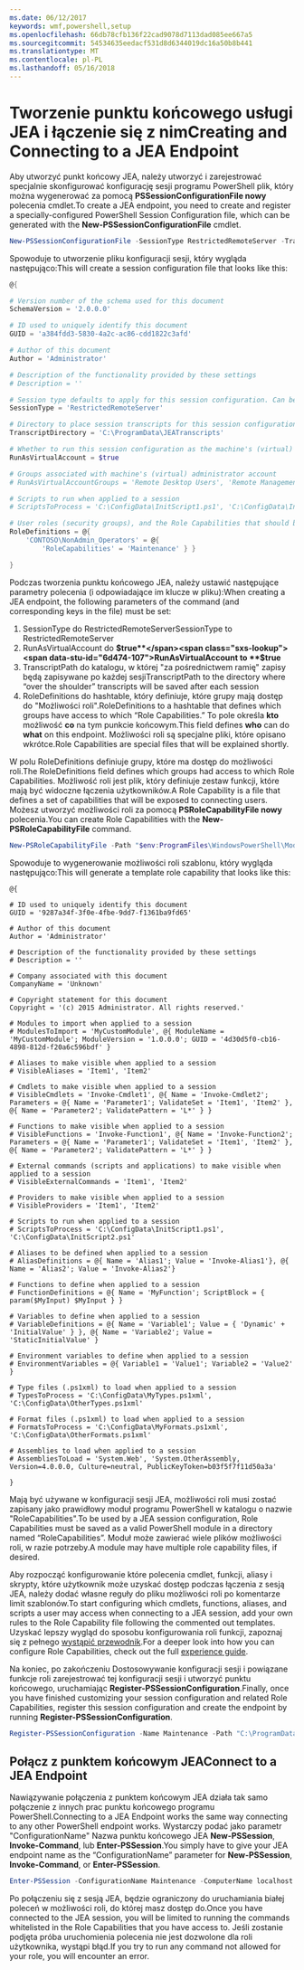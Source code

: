 ```yaml
---
ms.date: 06/12/2017
keywords: wmf,powershell,setup
ms.openlocfilehash: 66db78cfb136f22cad9078d7113dad085ee667a5
ms.sourcegitcommit: 54534635eedacf531d8d6344019dc16a50b8b441
ms.translationtype: MT
ms.contentlocale: pl-PL
ms.lasthandoff: 05/16/2018
---
```

# <a name="creating-and-connecting-to-a-jea-endpoint"></a><span data-ttu-id="6d474-102">Tworzenie punktu końcowego usługi JEA i łączenie się z nim</span><span class="sxs-lookup"><span data-stu-id="6d474-102">Creating and Connecting to a JEA Endpoint</span></span>
<span data-ttu-id="6d474-103">Aby utworzyć punkt końcowy JEA, należy utworzyć i zarejestrować specjalnie skonfigurować konfigurację sesji programu PowerShell plik, który można wygenerować za pomocą **PSSessionConfigurationFile nowy** polecenia cmdlet.</span><span class="sxs-lookup"><span data-stu-id="6d474-103">To create a JEA endpoint, you need to create and register a specially-configured PowerShell Session Configuration file, which can be generated with the **New-PSSessionConfigurationFile** cmdlet.</span></span>

```powershell
New-PSSessionConfigurationFile -SessionType RestrictedRemoteServer -TranscriptDirectory "C:\ProgramData\JEATranscripts" -RunAsVirtualAccount -RoleDefinitions @{ 'CONTOSO\NonAdmin_Operators' = @{ RoleCapabilities = 'Maintenance' }} -Path "$env:ProgramData\JEAConfiguration\Demo.pssc"
```

<span data-ttu-id="6d474-104">Spowoduje to utworzenie pliku konfiguracji sesji, który wygląda następująco:</span><span class="sxs-lookup"><span data-stu-id="6d474-104">This will create a session configuration file that looks like this:</span></span>
```powershell
@{

# Version number of the schema used for this document
SchemaVersion = '2.0.0.0'

# ID used to uniquely identify this document
GUID = 'a384fdd3-5830-4a2c-ac86-cdd1822c3afd'

# Author of this document
Author = 'Administrator'

# Description of the functionality provided by these settings
# Description = ''

# Session type defaults to apply for this session configuration. Can be 'RestrictedRemoteServer' (recommended), 'Empty', or 'Default'
SessionType = 'RestrictedRemoteServer'

# Directory to place session transcripts for this session configuration
TranscriptDirectory = 'C:\ProgramData\JEATranscripts'

# Whether to run this session configuration as the machine's (virtual) administrator account
RunAsVirtualAccount = $true

# Groups associated with machine's (virtual) administrator account
# RunAsVirtualAccountGroups = 'Remote Desktop Users', 'Remote Management Users'

# Scripts to run when applied to a session
# ScriptsToProcess = 'C:\ConfigData\InitScript1.ps1', 'C:\ConfigData\InitScript2.ps1'

# User roles (security groups), and the Role Capabilities that should be applied to them when applied to a session
RoleDefinitions = @{
    'CONTOSO\NonAdmin_Operators' = @{
        'RoleCapabilities' = 'Maintenance' } }

}
```
<span data-ttu-id="6d474-105">Podczas tworzenia punktu końcowego JEA, należy ustawić następujące parametry polecenia (i odpowiadające im klucze w pliku):</span><span class="sxs-lookup"><span data-stu-id="6d474-105">When creating a JEA endpoint, the following parameters of the command (and corresponding keys in the file) must be set:</span></span>
1.  <span data-ttu-id="6d474-106">SessionType do RestrictedRemoteServer</span><span class="sxs-lookup"><span data-stu-id="6d474-106">SessionType to RestrictedRemoteServer</span></span>
2.  <span data-ttu-id="6d474-107">RunAsVirtualAccount do **$true**</span><span class="sxs-lookup"><span data-stu-id="6d474-107">RunAsVirtualAccount to **$true**</span></span>
3.  <span data-ttu-id="6d474-108">TranscriptPath do katalogu, w której "za pośrednictwem ramię" zapisy będą zapisywane po każdej sesji</span><span class="sxs-lookup"><span data-stu-id="6d474-108">TranscriptPath to the directory where “over the shoulder” transcripts will be saved after each session</span></span>
4.  <span data-ttu-id="6d474-109">RoleDefinitions do hashtable, który definiuje, które grupy mają dostęp do "Możliwości roli".</span><span class="sxs-lookup"><span data-stu-id="6d474-109">RoleDefinitions to a hashtable that defines which groups have access to which “Role Capabilities.”</span></span>  <span data-ttu-id="6d474-110">To pole określa **kto** możliwość **co** na tym punkcie końcowym.</span><span class="sxs-lookup"><span data-stu-id="6d474-110">This field defines **who** can do **what** on this endpoint.</span></span>   <span data-ttu-id="6d474-111">Możliwości roli są specjalne pliki, które opisano wkrótce.</span><span class="sxs-lookup"><span data-stu-id="6d474-111">Role Capabilities are special files that will be explained shortly.</span></span>


<span data-ttu-id="6d474-112">W polu RoleDefinitions definiuje grupy, które ma dostęp do możliwości roli.</span><span class="sxs-lookup"><span data-stu-id="6d474-112">The RoleDefinitions field defines which groups had access to which Role Capabilities.</span></span>  <span data-ttu-id="6d474-113">Możliwość roli jest plik, który definiuje zestaw funkcji, które mają być widoczne łączenia użytkowników.</span><span class="sxs-lookup"><span data-stu-id="6d474-113">A Role Capability is a file that defines a set of capabilities that will be exposed to connecting users.</span></span>  <span data-ttu-id="6d474-114">Możesz utworzyć możliwości roli za pomocą **PSRoleCapabilityFile nowy** polecenia.</span><span class="sxs-lookup"><span data-stu-id="6d474-114">You can create Role Capabilities with the **New-PSRoleCapabilityFile** command.</span></span>

```powershell
New-PSRoleCapabilityFile -Path "$env:ProgramFiles\WindowsPowerShell\Modules\DemoModule\RoleCapabilities\Maintenance.psrc"
```

<span data-ttu-id="6d474-115">Spowoduje to wygenerowanie możliwości roli szablonu, który wygląda następująco:</span><span class="sxs-lookup"><span data-stu-id="6d474-115">This will generate a template role capability that looks like this:</span></span>
```
@{

# ID used to uniquely identify this document
GUID = '9287a34f-3f0e-4fbe-9dd7-f1361ba9fd65'

# Author of this document
Author = 'Administrator'

# Description of the functionality provided by these settings
# Description = ''

# Company associated with this document
CompanyName = 'Unknown'

# Copyright statement for this document
Copyright = '(c) 2015 Administrator. All rights reserved.'

# Modules to import when applied to a session
# ModulesToImport = 'MyCustomModule', @{ ModuleName = 'MyCustomModule'; ModuleVersion = '1.0.0.0'; GUID = '4d30d5f0-cb16-4898-812d-f20a6c596bdf' }

# Aliases to make visible when applied to a session
# VisibleAliases = 'Item1', 'Item2'

# Cmdlets to make visible when applied to a session
# VisibleCmdlets = 'Invoke-Cmdlet1', @{ Name = 'Invoke-Cmdlet2'; Parameters = @{ Name = 'Parameter1'; ValidateSet = 'Item1', 'Item2' }, @{ Name = 'Parameter2'; ValidatePattern = 'L*' } }

# Functions to make visible when applied to a session
# VisibleFunctions = 'Invoke-Function1', @{ Name = 'Invoke-Function2'; Parameters = @{ Name = 'Parameter1'; ValidateSet = 'Item1', 'Item2' }, @{ Name = 'Parameter2'; ValidatePattern = 'L*' } }

# External commands (scripts and applications) to make visible when applied to a session
# VisibleExternalCommands = 'Item1', 'Item2'

# Providers to make visible when applied to a session
# VisibleProviders = 'Item1', 'Item2'

# Scripts to run when applied to a session
# ScriptsToProcess = 'C:\ConfigData\InitScript1.ps1', 'C:\ConfigData\InitScript2.ps1'

# Aliases to be defined when applied to a session
# AliasDefinitions = @{ Name = 'Alias1'; Value = 'Invoke-Alias1'}, @{ Name = 'Alias2'; Value = 'Invoke-Alias2'}

# Functions to define when applied to a session
# FunctionDefinitions = @{ Name = 'MyFunction'; ScriptBlock = { param($MyInput) $MyInput } }

# Variables to define when applied to a session
# VariableDefinitions = @{ Name = 'Variable1'; Value = { 'Dynamic' + 'InitialValue' } }, @{ Name = 'Variable2'; Value = 'StaticInitialValue' }

# Environment variables to define when applied to a session
# EnvironmentVariables = @{ Variable1 = 'Value1'; Variable2 = 'Value2' }

# Type files (.ps1xml) to load when applied to a session
# TypesToProcess = 'C:\ConfigData\MyTypes.ps1xml', 'C:\ConfigData\OtherTypes.ps1xml'

# Format files (.ps1xml) to load when applied to a session
# FormatsToProcess = 'C:\ConfigData\MyFormats.ps1xml', 'C:\ConfigData\OtherFormats.ps1xml'

# Assemblies to load when applied to a session
# AssembliesToLoad = 'System.Web', 'System.OtherAssembly, Version=4.0.0.0, Culture=neutral, PublicKeyToken=b03f5f7f11d50a3a'

}

```
<span data-ttu-id="6d474-116">Mają być używane w konfiguracji sesji JEA, możliwości roli musi zostać zapisany jako prawidłowy moduł programu PowerShell w katalogu o nazwie "RoleCapabilities".</span><span class="sxs-lookup"><span data-stu-id="6d474-116">To be used by a JEA session configuration, Role Capabilities must be saved as a valid PowerShell module in a directory named “RoleCapabilities”.</span></span> <span data-ttu-id="6d474-117">Moduł może zawierać wiele plików możliwości roli, w razie potrzeby.</span><span class="sxs-lookup"><span data-stu-id="6d474-117">A module may have multiple role capability files, if desired.</span></span>

<span data-ttu-id="6d474-118">Aby rozpocząć konfigurowanie które polecenia cmdlet, funkcji, aliasy i skrypty, które użytkownik może uzyskać dostęp podczas łączenia z sesją JEA, należy dodać własne reguły do pliku możliwości roli po komentarze limit szablonów.</span><span class="sxs-lookup"><span data-stu-id="6d474-118">To start configuring which cmdlets, functions, aliases, and scripts a user may access when connecting to a JEA session, add your own rules to the Role Capability file following the commented out templates.</span></span> <span data-ttu-id="6d474-119">Uzyskać lepszy wygląd do sposobu konfigurowania roli funkcji, zapoznaj się z pełnego [wystąpić przewodnik](http://aka.ms/JEA).</span><span class="sxs-lookup"><span data-stu-id="6d474-119">For a deeper look into how you can configure Role Capabilities, check out the full [experience guide](http://aka.ms/JEA).</span></span>

<span data-ttu-id="6d474-120">Na koniec, po zakończeniu Dostosowywanie konfiguracji sesji i powiązane funkcje roli zarejestrować tej konfiguracji sesji i utworzyć punktu końcowego, uruchamiając **Register-PSSessionConfiguration**.</span><span class="sxs-lookup"><span data-stu-id="6d474-120">Finally, once you have finished customizing your session configuration and related Role Capabilities, register this session configuration and create the endpoint by running **Register-PSSessionConfiguration**.</span></span>

```powershell
Register-PSSessionConfiguration -Name Maintenance -Path "C:\ProgramData\JEAConfiguration\Demo.pssc"
```

## <a name="connect-to-a-jea-endpoint"></a><span data-ttu-id="6d474-121">Połącz z punktem końcowym JEA</span><span class="sxs-lookup"><span data-stu-id="6d474-121">Connect to a JEA Endpoint</span></span>
<span data-ttu-id="6d474-122">Nawiązywanie połączenia z punktem końcowym JEA działa tak samo połączenie z innych prac punktu końcowego programu PowerShell.</span><span class="sxs-lookup"><span data-stu-id="6d474-122">Connecting to a JEA Endpoint works the same way connecting to any other PowerShell endpoint works.</span></span>  <span data-ttu-id="6d474-123">Wystarczy podać jako parametr "ConfigurationName" Nazwa punktu końcowego JEA **New-PSSession**, **Invoke-Command**, lub **Enter-PSSession**.</span><span class="sxs-lookup"><span data-stu-id="6d474-123">You simply have to give your JEA endpoint name as the “ConfigurationName” parameter for **New-PSSession**, **Invoke-Command**, or **Enter-PSSession**.</span></span>

```powershell
Enter-PSSession -ConfigurationName Maintenance -ComputerName localhost
```
<span data-ttu-id="6d474-124">Po połączeniu się z sesją JEA, będzie ograniczony do uruchamiania białej poleceń w możliwości roli, do której masz dostęp do.</span><span class="sxs-lookup"><span data-stu-id="6d474-124">Once you have connected to the JEA session, you will be limited to running the commands whitelisted in the Role Capabilities that you have access to.</span></span> <span data-ttu-id="6d474-125">Jeśli zostanie podjęta próba uruchomienia polecenia nie jest dozwolone dla roli użytkownika, wystąpi błąd.</span><span class="sxs-lookup"><span data-stu-id="6d474-125">If you try to run any command not allowed for your role, you will encounter an error.</span></span>
